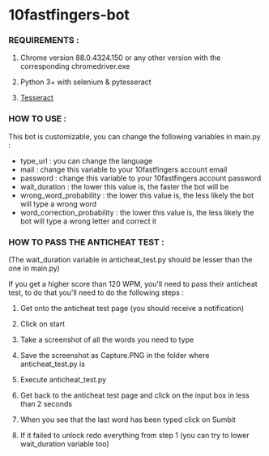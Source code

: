 # 10fastfingers-bot

### REQUIREMENTS :

1. Chrome version 88.0.4324.150 or any other version with the corresponding chromedriver.exe

2. Python 3+ with selenium & pytesseract

3. [Tesseract](https://digi.bib.uni-mannheim.de/tesseract/)

### HOW TO USE :

This bot is customizable, you can change the following variables in main.py :
- type_url : you can change the language
- mail : change this variable to your 10fastfingers account email
- password : change this variable to your 10fastfingers account password
- wait_duration : the lower this value is, the faster the bot will be
- wrong_word_probability : the lower this value is, the less likely the bot will type a wrong word
- word_correction_probability : the lower this value is, the less likely the bot will type a wrong letter and correct it

### HOW TO PASS THE ANTICHEAT TEST :

(The wait_duration variable in anticheat_test.py should be lesser than the one in main.py)

If you get a higher score than 120 WPM, you'll need to pass their anticheat test, to do that you'll need to do the following steps :

1. Get onto the anticheat test page (you should receive a notification)

2. Click on start

3. Take a screenshot of all the words you need to type

4. Save the screenshot as Capture.PNG in the folder where anticheat_test.py is

5. Execute anticheat_test.py

6. Get back to the anticheat test page and click on the input box in less than 2 seconds

7. When you see that the last word has been typed click on Sumbit

8. If it failed to unlock redo everything from step 1 (you can try to lower wait_duration variable too)
